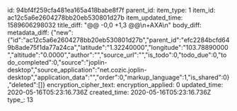id: 94bf4f259cfa481ea165a418babe8f7f
parent_id: 
item_type: 1
item_id: ac12c5a6e2604278bb20eb530801d27b
item_updated_time: 1589606298032
title_diff: "@@ -0,0 +1,3 @@\n+AXA\n"
body_diff: 
metadata_diff: {"new":{"id":"ac12c5a6e2604278bb20eb530801d27b","parent_id":"efc2284bcfd649b8ade75f1da77a24ca","latitude":"1.32240000","longitude":"103.78890000","altitude":"0.0000","author":"","source_url":"","is_todo":0,"todo_due":0,"todo_completed":0,"source":"joplin-desktop","source_application":"net.cozic.joplin-desktop","application_data":"","order":0,"markup_language":1,"is_shared":0},"deleted":[]}
encryption_cipher_text: 
encryption_applied: 0
updated_time: 2020-05-16T05:23:16.736Z
created_time: 2020-05-16T05:23:16.736Z
type_: 13